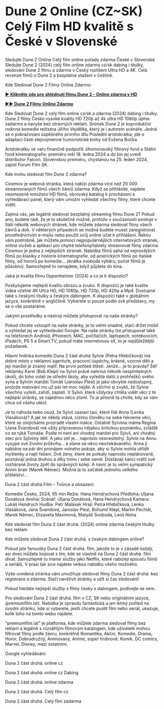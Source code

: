 <h1 style="font-size:40px;text-align:left;color:inherit" class="css-ir14uv">Dune 2 Online (CZ~SK) Celý Film HD kvalitě s České v Slovenské</h1>

Sledujte Dune 2 Online Celý film online pořady zdarma České v Slovenské Sledujte Dune 2 (2024) celý film online zdarma cz/sk dabing i titulky, sledování Dune 2 filmu a zdarma v Český rozlišení Ultra HD a 4K. Celá recenze filmů o Dune 2 a bezplatné stažení v češtině.

Kde Sledovat Dune 2 Filmy Online Zdarmo:

<p dir="auto"><strong><a href="https://peacockmovie.site/cs/movie/693134/dune-part-two-5" rel="nofollow">► Klikněte zde pro shlédnutí filmu Dune 2 - Online zdarma v HD</a></strong></p>

<p dir="auto"><strong><a href="https://peacockmovie.site/cs/movie/693134/dune-part-two-5" rel="nofollow">►► Dune 2 Filmy Online Zdarmo</a></strong></p>

Kde Sledovat Dune 2 celý film online cz/sk a zdarma (2024) dabing i titulky. Dune 2 filmy Česko vysoké kvality HD 720p až 4k ultra HD 1080p úplne zadarmo a navyše bez otravných reklám.
Snímek Dune 2 je koprodukční rodinná komedie režiséra Jiřího Vejdělka, který je i autorem scénáře. Jedná se o pokračování úspěšného prvního dílu Poslední aristokratka; jde o adaptaci části stejnojmenné humoristické knihy od Evžena Bočka.

Aristokratku ve varu finančně podpořili Jihomoravský filmový fond a Státní fond kinematografie; premiéru měl 18. ledna 2024 a do kin jej uvedl distributor Falcon. Slovenskou premiéru, chystanou na 25. leden 2024, zajistí Forum Film SK.

Kde mohu sledovat film Dune 2 zdarma?

Cinemov je webová stránka, která nabízí zdarma více než 20 000 streamovaných filmů všech žánrů zdarma. Když se přihlásíte, najdete neomezené množství HD filmů, obrovský katalog k procházení a vyhledávací panel, který vám umožní vyhledat všechny filmy, které chcete vidět.

Zajímá vás, jak legálně sledovat bezplatný streaming filmu Dune 2? Pokud ano, budete rádi, že je to skutečně možné, protože v současnosti existuje v Itálii několik webových stránek, kde můžete zdarma sledovat filmy všech žánrů a dob. V některých případech se možná budete muset zaregistrovat prostřednictvím e-mailu nebo použít svůj online účet k přihlášení.
Řeknu vám podrobně, jak můžete pomocí nejpopulárnějších internetových stránek, online služeb a aplikací pro chytré telefony/tablety streamovat filmy zdarma. Cinemov je jedna z nejlepších stránek. Nabídka filmů sahá od nejnovějších filmů po klasiky z historie kinematografie, od amerických filmů po italské filmy, od hororů po komedie… zkrátka svoboda výběru, počet filmů je působivý. Samozřejmě to nenajdete, když půjdete do kina.

Jaká je kvalita filmu Oppenheimer (2024) a co je k dispozici?

Poskytujeme nejlepší kvalitu obrazu a zvuku. K dispozici je také kvalita videa včetně 4K Ultra HD, HD 1080p, HD 720p, HD 420p a Mp4. Dostupné také s českými titulky a českým dabingem. K dispozici také v globálním jazyce, konkrétně v angličtině. Vyberete si pouze podle své představy, my se o vše postaráme.

Jakými prostředky a nástroji můžete přistupovat na naše stránky?

Pokud chcete vstoupit na naše stránky, je to velmi snadné, stačí držet mobil a vyhledat jej ve vyhledávání Google. Na naše stránky lze přistupovat také na telefonech Android, iPhonech, MAC, počítačích, laptopech, noteboocích, iPadech, PS 5 a Smart TV, pokud máte internetovou síť, to je nejdůležitější požadavek.

Hlavní hrdinka komedie Duna 2 část druhá Sylvie (Petra Hřebíčková) má dobré místo v reklamní agentuře, pracovní úspěchy, krásné, vzorné děti a její manžel je známý malíř. Na první pohled štěstí. Jenže… je to pravda? Šéf reklamky Karel (Bob Klepl) na Sylvii právě nahrnul několik nesplnitelných úkolů, do toho volali ze střední školy, aby vyřešila další z prohřešků svého syna a Sylviin manžel Tomáš (Jaroslav Plesl) je jako obvykle nedostupný, protože malování mu už pár let moc nejde. A všichni si zvykli, že Sylvie všechno vyřeší, zařídí, zaplatí. V Sylvii, která vždycky chtěla vidět věci z té nejlepší stránky, se najednou něco zlomí. To je přesně ta chvíle, kdy se vám chce od všeho utéct.

Je to náhoda nebo osud, že Sylvii zastaví taxi, které řídí Anna (Lenka Vlasáková)? A jak se někdy stává, cizímu člověku na sebe řekneme věci, které se ostýcháme prozradit vlastní matce. Ostatně Sylviina máma Regina (Jana Švandová) má vždy připravenou nějakou kritickou poznámku, zvláště co se týká Tomáše. Podle ní není ani vhodný manžel pro Sylvii, ani vhodný otec pro Sylviiny děti. A jako zeť je… naprosto nesnesitelný. Sylvie na Annu vysype své životní průšvihy… a stane se něco neočekávaného. Anna jí nabídne na pár dní pronájem volného pokoje, aby si Sylvie mohla utřídit myšlenky a najít řešení. Dvě ženy, které se potkaly naprosto neplánovaně, poznávají jedna druhou a díky tomu i sebe samé. Dostávají šanci vrátit své rozhárané životy zpět do správných kolejí. A navíc je tu velmi sympatický Annin bratr (Marek Němec). Možná je to začátek jednoho velkého přátelství…

Duna 2 část druhá Film – Tvůrce a obsazení:

Komedie
Česko, 2024, 95 min
Režie: Hana Hendrychová
Předloha: Uljana Donátová (kniha)
Scénář: Uljana Donátová, Hana Hendrychová
Kamera: Lukáš Hendrych
Hudba: Petr Malásek
Hrají: Petra Hřebíčková, Lenka Vlasáková, Jana Švandová, Jaroslav Plesl, Bohumil Klepl, Martin Pechlát, Marek Němec, Elizaveta Maximová, Matyáš Svoboda, Leoš Noha

Kde sledovat film Duna 2 část druhá. (2024) online zdarma českým titulky bez reklam

Kde můžete sledovat Duna 2 část druhá. s českým dabingem online?

Pokud jste fanoušky Duna 2 část druhá. film, jakože to je v zásadě každý, asi dnes můžete bojovat s tím, kde se vlastně na Duna 2 část druhá. film dívat. Samozřejmě tu máme služby jako Netflix, které nabízejí spoustu filmů a seriálů, V praxi tak sice najdete velkou nabídku všeho možného.

Výše uvedená stránka vám umožňuje sledovat filmy Duna 2 část druhá. bez registrace a zdarma. Stačí navštívit stránky a užít si čas sledování!

Pokud hledáte nejlepší služby s filmy česky s dabingem, podívejte se sem.

Pro sledování Duna 2 část druhá. film v CZ, SK nebo originálním jazyce, (premiumfilm.lat). Nabídka je opravdu fantastická a jen letmý pohled na úvodní stránku, kde si vyberete, jestli chcete pustit film nebo seriál, ukazuje, kolik toho na tomto webu najdete.

"premiumfilm.lat" je platforma, kde můžete zdarma sledovat filmy bez reklam a legálně s rozsáhlým filmovým katalogem, kde uživatelé mohou filtrovat filmy podle žánru, konkrétně Romantika, Akční, Komedie, Drama, Horor, Dobrodružný, Animovaný, Anime, super hrdinové. Komik. DC comics, Marvel, Disney, mezi ostatními.

Google vyhledávání:

Duna 2 část druhá. online cz

Duna 2 část druhá. online cz Dabing

Duna 2 část druhá. online zdarma

Duna 2 část druhá. Celý film cz

Duna 2 část druhá. Celý film zadarma

